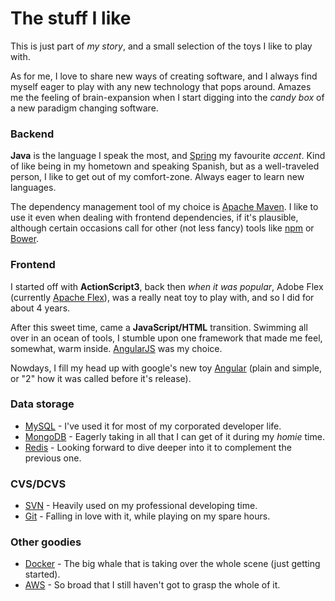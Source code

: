 # The stuff I like

This is just part of _my story_, and a small selection of the toys I like to play with.

As for me, I love to share new ways of creating software, and I always find myself eager to play with any new technology that pops around. Amazes me the feeling of brain-expansion when I start digging into the _candy box_ of a new paradigm changing software.

### Backend

**Java** is the language I speak the most, and [Spring](https://spring.io/projects) my favourite _accent_. Kind of like being in my hometown and speaking Spanish, but as a well-traveled person, I like to get out of my comfort-zone. Always eager to learn new languages.

The dependency management tool of my choice is [Apache Maven](https://maven.apache.org/). I like to use it even when dealing with frontend dependencies, if it's plausible, although certain occasions call for other (not less fancy) tools like [npm](https://www.npmjs.com/) or [Bower](https://bower.io/).

### Frontend

I started off with **ActionScript3**, back then _when it was popular_, Adobe Flex (currently [Apache Flex](http://flex.apache.org/)), was a really neat toy to play with, and so I did for about 4 years.

After this sweet time, came a **JavaScript/HTML** transition. Swimming all over in an ocean of tools, I stumble upon one framework that made me feel, somewhat, warm inside. [AngularJS](https://angularjs.org/) was my choice.

Nowdays, I fill my head up with google's new toy [Angular](https://angular.io/) (plain and simple, or "2" how it was called before it's release).

### Data storage

- [MySQL](https://www.mysql.com/) - I've used it for most of my corporated developer life.
- [MongoDB](https://www.mongodb.com/) - Eagerly taking in all that I can get of it during my _homie_ time.
- [Redis](https://redis.io/) - Looking forward to dive deeper into it to complement the previous one.

### CVS/DCVS

- [SVN](https://subversion.apache.org/) - Heavily used on my professional developing time.
- [Git](https://git-scm.com/) - Falling in love with it, while playing on my spare hours.

### Other goodies

- [Docker](https://www.docker.com/) - The big whale that is taking over the whole scene (just getting started).
- [AWS](https://aws.amazon.com/) - So broad that I still haven't got to grasp the whole of it.





